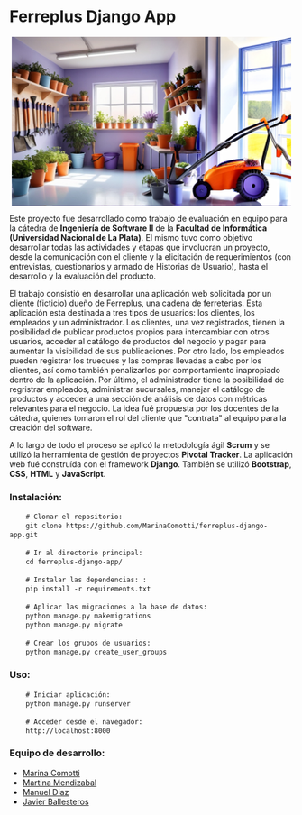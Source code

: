 # Ferreplus Django App

<img src="./media/home/banner/ferreplus_3.jpg" alt="cells" style="max-width: 969px; height: 300px; display: block; margin: auto;">



Este proyecto fue desarrollado como trabajo de evaluación en equipo para la cátedra de **Ingeniería de Software II** de la **Facultad de Informática (Universidad Nacional de La Plata)**. El mismo tuvo como objetivo desarrollar todas las actividades y etapas que involucran un proyecto, desde la comunicación con el cliente y la elicitación de requerimientos (con entrevistas, cuestionarios y armado de Historias de Usuario), hasta el desarrollo y la evaluación del producto. 

El trabajo consistió en desarrollar una aplicación web solicitada por un cliente (ficticio) dueño de Ferreplus, una cadena de ferreterías. Esta aplicación esta destinada a tres tipos de usuarios: los clientes, los empleados y un administrador. Los clientes, una vez registrados, tienen la posibilidad de publicar productos propios para intercambiar con otros usuarios, acceder al catálogo de productos del negocio y pagar para aumentar la visibilidad de sus publicaciones. Por otro lado, los empleados pueden registrar los trueques y las compras llevadas a cabo por los clientes, así como también penalizarlos por comportamiento inapropiado dentro de la aplicación. Por último, el administrador tiene la posibilidad de regristrar empleados, administrar sucursales, manejar el catálogo de productos y acceder a una sección de análisis de datos con métricas relevantes para el negocio. 
La idea fué propuesta por los docentes de la cátedra, quienes tomaron el rol del cliente que "contrata" al equipo para la creación del software.

A lo largo de todo el proceso se aplicó la metodología ágil **Scrum** y se utilizó la herramienta de gestión de proyectos **Pivotal Tracker**. 
La aplicación web fué construída con el framework **Django**. También se utilizó **Bootstrap**, **CSS**, **HTML** y **JavaScript**. 


### Instalación:
```
    # Clonar el repositorio:
    git clone https://github.com/MarinaComotti/ferreplus-django-app.git

    # Ir al directorio principal:
    cd ferreplus-django-app/

    # Instalar las dependencias: :
    pip install -r requirements.txt

    # Aplicar las migraciones a la base de datos:
    python manage.py makemigrations
    python manage.py migrate

    # Crear los grupos de usuarios:
    python manage.py create_user_groups
```

### Uso:

```
    # Iniciar aplicación:
    python manage.py runserver

    # Acceder desde el navegador:
    http://localhost:8000
```

### Equipo de desarrollo:

* [Marina Comotti](https://github.com/MarinaComotti)
* [Martina Mendizabal](https://github.com/MartiMendizabal)
* [Manuel Diaz](https://github.com/Numa-diazdiva)
* [Javier Ballesteros](https://github.com/javierb30)


